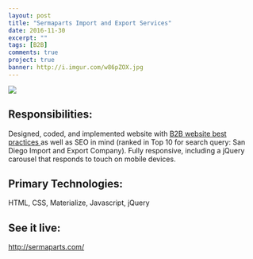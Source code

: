 ```yaml
---
layout: post
title: "Sermaparts Import and Export Services"
date: 2016-11-30
excerpt: ""
tags: [B2B]
comments: true
project: true
banner: http://i.imgur.com/w86pZOX.jpg
---
```

<img src="http://i.imgur.com/w86pZOX.jpg">

<h2>Responsibilities:</h2>
Designed, coded, and implemented website with <a href="/b2b-website-anatomy/" target="_blank"> B2B website best practices </a> as well as SEO in mind (ranked in Top 10 for search query: San Diego Import and Export Company). Fully responsive, including a jQuery carousel that responds to touch on mobile devices.

<h2>Primary Technologies:</h2>
HTML, CSS, Materialize, Javascript, jQuery

<h2>See it live:</h2>
<a href="http://sermaparts.com/" target="_blank">http://sermaparts.com/</a>